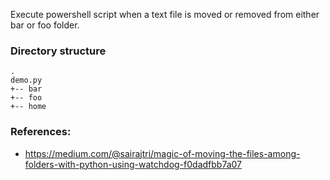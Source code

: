 Execute powershell script when a text file is moved or removed from either bar or foo folder.  

### Directory structure
    .
    demo.py
    +-- bar
    +-- foo
    +-- home

### References:
- https://medium.com/@sairajtri/magic-of-moving-the-files-among-folders-with-python-using-watchdog-f0dadfbb7a07